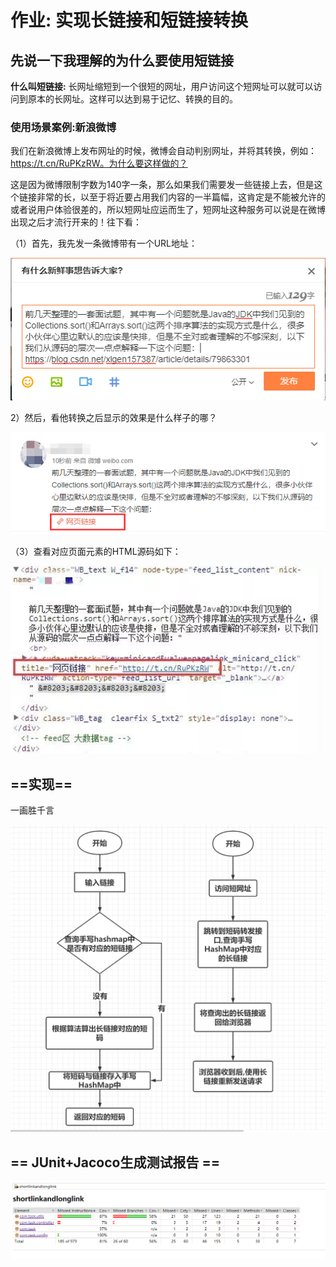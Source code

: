 # 作业: 实现长链接和短链接转换


## 先说一下我理解的为什么要使用短链接

**什么叫短链接:** 长网址缩短到一个很短的网址，用户访问这个短网址可以就可以访问到原本的长网址。这样可以达到易于记忆、转换的目的。

### 使用场景案例:新浪微博

我们在新浪微博上发布网址的时候，微博会自动判别网址，并将其转换，例如：https://t.cn/RuPKzRW。为什么要这样做的？

这是因为微博限制字数为140字一条，那么如果我们需要发一些链接上去，但是这个链接非常的长，以至于将近要占用我们内容的一半篇幅，这肯定是不能被允许的或者说用户体验很差的，所以短网址应运而生了，短网址这种服务可以说是在微博出现之后才流行开来的！往下看：

（1）首先，我先发一条微博带有一个URL地址： 


![image](https://github.com/earpick/operation/blob/master/IMG/%E6%96%B0%E6%B5%AA.png)


2）然后，看他转换之后显示的效果是什么样子的哪？ 

![image](https://github.com/earpick/operation/blob/master/IMG/%E6%96%B0%E6%B5%AA2.png)

（3）查看对应页面元素的HTML源码如下： 

![image](https://github.com/earpick/operation/blob/master/IMG/%E6%96%B0%E6%B5%AA3.PNG)

## ==实现== ##


一画胜千言


![image](https://github.com/earpick/operation/blob/master/IMG/%E5%AE%9E%E7%8E%B0%E5%8E%9F%E7%90%86%E5%9B%BE.PNG)




## == JUnit+Jacoco生成测试报告 == ##
![image](https://github.com/earpick/operation/blob/master/IMG/JUnit%2BJacoco%E7%94%9F%E6%88%90%E6%B5%8B%E8%AF%95%E6%8A%A5%E5%91%8A.PNG)

